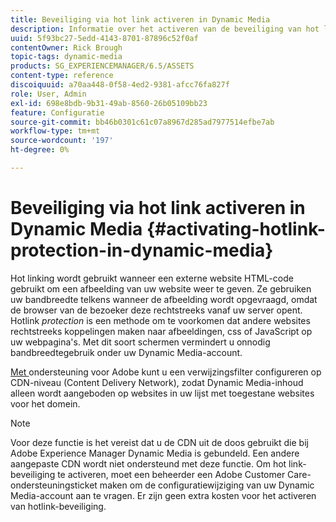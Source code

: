 ```yaml
---
title: Beveiliging via hot link activeren in Dynamic Media
description: Informatie over het activeren van de beveiliging van hot links in Dynamic Media.
uuid: 5f93bc27-5edd-4143-8701-87896c52f0af
contentOwner: Rick Brough
topic-tags: dynamic-media
products: SG_EXPERIENCEMANAGER/6.5/ASSETS
content-type: reference
discoiquuid: a70aa448-0f58-4ed2-9381-afcc76fa827f
role: User, Admin
exl-id: 698e8bdb-9b31-49ab-8560-26b05109bb23
feature: Configuratie
source-git-commit: bb46b0301c61c07a8967d285ad7977514efbe7ab
workflow-type: tm+mt
source-wordcount: '197'
ht-degree: 0%

---
```


# Beveiliging via hot link activeren in Dynamic Media {#activating-hotlink-protection-in-dynamic-media}

Hot linking wordt gebruikt wanneer een externe website HTML-code gebruikt om een afbeelding van uw website weer te geven. Ze gebruiken uw bandbreedte telkens wanneer de afbeelding wordt opgevraagd, omdat de browser van de bezoeker deze rechtstreeks vanaf uw server opent. Hotlink *protection* is een methode om te voorkomen dat andere websites rechtstreeks koppelingen maken naar afbeeldingen, css of JavaScript op uw webpagina&#39;s. Met dit soort schermen vermindert u onnodig bandbreedtegebruik onder uw Dynamic Media-account.

[Met ](https://helpx.adobe.com/support.html) ondersteuning voor Adobe kunt u een verwijzingsfilter configureren op CDN-niveau (Content Delivery Network), zodat Dynamic Media-inhoud alleen wordt aangeboden op websites in uw lijst met toegestane websites voor het domein.

>[!NOTE]
>
>Voor deze functie is het vereist dat u de CDN uit de doos gebruikt die bij Adobe Experience Manager Dynamic Media is gebundeld. Een andere aangepaste CDN wordt niet ondersteund met deze functie. Om hot link-beveiliging te activeren, moet een beheerder een Adobe Customer Care-ondersteuningsticket maken om de configuratiewijziging van uw Dynamic Media-account aan te vragen. Er zijn geen extra kosten voor het activeren van hotlink-beveiliging.

